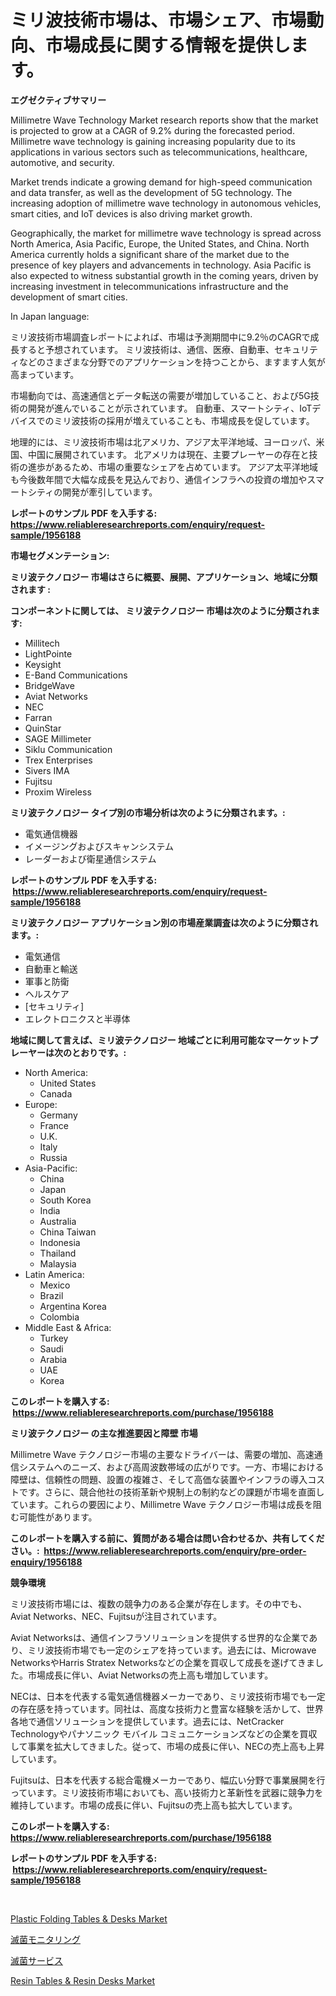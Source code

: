 <p><h1>ミリ波技術市場は、市場シェア、市場動向、市場成長に関する情報を提供します。</h1></p><p><strong>エグゼクティブサマリー</strong></p>
<p><p>Millimetre Wave Technology Market research reports show that the market is projected to grow at a CAGR of 9.2% during the forecasted period. Millimetre wave technology is gaining increasing popularity due to its applications in various sectors such as telecommunications, healthcare, automotive, and security.</p><p>Market trends indicate a growing demand for high-speed communication and data transfer, as well as the development of 5G technology. The increasing adoption of millimetre wave technology in autonomous vehicles, smart cities, and IoT devices is also driving market growth.</p><p>Geographically, the market for millimetre wave technology is spread across North America, Asia Pacific, Europe, the United States, and China. North America currently holds a significant share of the market due to the presence of key players and advancements in technology. Asia Pacific is also expected to witness substantial growth in the coming years, driven by increasing investment in telecommunications infrastructure and the development of smart cities.</p><p>In Japan language:</p><p>ミリ波技術市場調査レポートによれば、市場は予測期間中に9.2％のCAGRで成長すると予想されています。 ミリ波技術は、通信、医療、自動車、セキュリティなどのさまざまな分野でのアプリケーションを持つことから、ますます人気が高まっています。</p><p>市場動向では、高速通信とデータ転送の需要が増加していること、および5G技術の開発が進んでいることが示されています。 自動車、スマートシティ、IoTデバイスでのミリ波技術の採用が増えていることも、市場成長を促しています。</p><p>地理的には、ミリ波技術市場は北アメリカ、アジア太平洋地域、ヨーロッパ、米国、中国に展開されています。 北アメリカは現在、主要プレーヤーの存在と技術の進歩があるため、市場の重要なシェアを占めています。 アジア太平洋地域も今後数年間で大幅な成長を見込んでおり、通信インフラへの投資の増加やスマートシティの開発が牽引しています。</p></p>
<p><strong>レポートのサンプル PDF を入手する: <a href="https://www.reliableresearchreports.com/enquiry/request-sample/1956188">https://www.reliableresearchreports.com/enquiry/request-sample/1956188</a></strong></p>
<p><strong>市場セグメンテーション:</strong></p>
<p><strong> ミリ波テクノロジー 市場はさらに概要、展開、アプリケーション、地域に分類されます :</strong></p>
<p><strong>コンポーネントに関しては、 ミリ波テクノロジー 市場は次のように分類されます: &nbsp;</strong></p>
<p><ul><li>Millitech</li><li>LightPointe</li><li>Keysight</li><li>E-Band Communications</li><li>BridgeWave</li><li>Aviat Networks</li><li>NEC</li><li>Farran</li><li>QuinStar</li><li>SAGE Millimeter</li><li>Siklu Communication</li><li>Trex Enterprises</li><li>Sivers IMA</li><li>Fujitsu</li><li>Proxim Wireless</li></ul></p>
<p><strong> ミリ波テクノロジー タイプ別の市場分析は次のように分類されます。:</strong></p>
<p><ul><li>電気通信機器</li><li>イメージングおよびスキャンシステム</li><li>レーダーおよび衛星通信システム</li></ul></p>
<p><strong>レポートのサンプル PDF を入手する: &nbsp;<a href="https://www.reliableresearchreports.com/enquiry/request-sample/1956188">https://www.reliableresearchreports.com/enquiry/request-sample/1956188</a></strong></p>
<p><strong> ミリ波テクノロジー アプリケーション別の市場産業調査は次のように分類されます。:</strong></p>
<p><ul><li>電気通信</li><li>自動車と輸送</li><li>軍事と防衛</li><li>ヘルスケア</li><li>[セキュリティ]</li><li>エレクトロニクスと半導体</li></ul></p>
<p><strong>地域に関して言えば、ミリ波テクノロジー 地域ごとに利用可能なマーケットプレーヤーは次のとおりです。:</strong></p>
<p><ul>
    <li>
        North America:
        <ul>
            <li>United States</li>
            <li>Canada</li>
        </ul>
    </li>
    <li>
        Europe:
        <ul>
            <li>Germany</li>
            <li>France</li>
            <li>U.K.</li>
            <li>Italy</li>
            <li>Russia</li>
        </ul>
    </li>
    <li>
        Asia-Pacific:
        <ul>
            <li>China</li>
            <li>Japan</li>
            <li>South Korea</li>
            <li>India</li>
            <li>Australia</li>
            <li>China Taiwan</li>
            <li>Indonesia</li>
            <li>Thailand</li>
            <li>Malaysia</li>
        </ul>
    </li>
    <li>
        Latin America:
        <ul>
            <li>Mexico</li>
            <li>Brazil</li>
            <li>Argentina Korea</li>
            <li>Colombia</li>
        </ul>
    </li>
    <li>
        Middle East & Africa:
        <ul>
            <li>Turkey</li>
            <li>Saudi</li>
            <li>Arabia</li>
            <li>UAE</li>
            <li>Korea</li>
        </ul>
    </li>
    </ul></p>
<p><strong>このレポートを購入する: &nbsp;<a href="https://www.reliableresearchreports.com/purchase/1956188">https://www.reliableresearchreports.com/purchase/1956188</a></strong></p>
<p><strong>ミリ波テクノロジー の主な推進要因と障壁 市場</strong></p>
<p><p>Millimetre Wave テクノロジー市場の主要なドライバーは、需要の増加、高速通信システムへのニーズ、および高周波数帯域の広がりです。一方、市場における障壁は、信頼性の問題、設置の複雑さ、そして高価な装置やインフラの導入コストです。さらに、競合他社の技術革新や規制上の制約などの課題が市場を直面しています。これらの要因により、Millimetre Wave テクノロジー市場は成長を阻む可能性があります。</p></p>
<p><strong>このレポートを購入する前に、質問がある場合は問い合わせるか、共有してください。:&nbsp; <a href="https://www.reliableresearchreports.com/enquiry/pre-order-enquiry/1956188">https://www.reliableresearchreports.com/enquiry/pre-order-enquiry/1956188</a></strong></p>
<p><strong>競争環境</strong></p>
<p><p>ミリ波技術市場には、複数の競争力のある企業が存在します。その中でも、Aviat Networks、NEC、Fujitsuが注目されています。</p><p>Aviat Networksは、通信インフラソリューションを提供する世界的な企業であり、ミリ波技術市場でも一定のシェアを持っています。過去には、Microwave NetworksやHarris Stratex Networksなどの企業を買収して成長を遂げてきました。市場成長に伴い、Aviat Networksの売上高も増加しています。</p><p>NECは、日本を代表する電気通信機器メーカーであり、ミリ波技術市場でも一定の存在感を持っています。同社は、高度な技術力と豊富な経験を活かして、世界各地で通信ソリューションを提供しています。過去には、NetCracker Technologyやパナソニック モバイル コミュニケーションズなどの企業を買収して事業を拡大してきました。従って、市場の成長に伴い、NECの売上高も上昇しています。</p><p>Fujitsuは、日本を代表する総合電機メーカーであり、幅広い分野で事業展開を行っています。ミリ波技術市場においても、高い技術力と革新性を武器に競争力を維持しています。市場の成長に伴い、Fujitsuの売上高も拡大しています。</p></p>
<p><strong>このレポートを購入する: &nbsp; <a href="https://www.reliableresearchreports.com/purchase/1956188">https://www.reliableresearchreports.com/purchase/1956188</a></strong></p>
<p><strong>レポートのサンプル PDF を入手する: &nbsp;<a href="https://www.reliableresearchreports.com/enquiry/request-sample/1956188">https://www.reliableresearchreports.com/enquiry/request-sample/1956188</a></strong><strong></strong></p>
<p>&nbsp;</p>
<p><p><a href="https://github.com/jaidynmorantestelletmjzya/Market-Research-Report-List-2/blob/main/plastic-folding-tables-desks-market.md">Plastic Folding Tables & Desks Market</a></p><p><a href="https://github.com/ddwcuskozol07187/Market-Research-Report-List-1/blob/main/35634438203.md">滅菌モニタリング</a></p><p><a href="https://github.com/marbadji/Market-Research-Report-List-1/blob/main/59820208204.md">滅菌サービス</a></p><p><a href="https://github.com/ruddyyedelwadw/Market-Research-Report-List-1/blob/main/resin-tables-resin-desks-market.md">Resin Tables & Resin Desks Market</a></p></p>